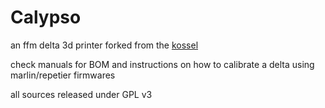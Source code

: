 # Calypso
an ffm delta 3d printer forked from the [kossel](https://github.com/jcrocholl/kossel)

check manuals for BOM and instructions on how to calibrate a delta using marlin/repetier firmwares

all sources released under GPL v3
